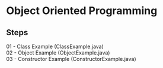 # Object Oriented Programming

## Steps

01 - Class Example (ClassExample.java)  
02 - Object Example (ObjectExample.java)  
03 - Constructor Example (ConstructorExample.java)
